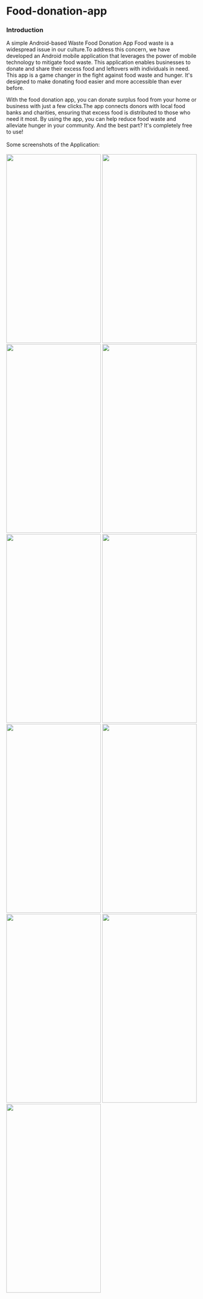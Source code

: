 # Food-donation-app
<h3>Introduction</h3>
A simple Android-based Waste Food Donation App
Food waste is a widespread issue in our culture.To address this concern, we have developed an Android mobile application that leverages the power of mobile technology to mitigate food waste. This application enables businesses to donate and share their excess food and leftovers with individuals in need. This app is a game changer in the fight against food waste and hunger. It's designed to make donating food easier and more accessible than ever before.

With the food donation app, you can donate surplus food from your home or business with just a few clicks.The app connects donors with local food banks and charities, ensuring that excess food is distributed to those who need it most. By using the app, you can help reduce food waste and alleviate hunger in your community. And the best part? It's completely free to use!
<br><br>
Some screenshots of the Application:<br/><br/>
<img src="https://github.com/nirma8197/Food-donation-app/assets/117020253/9dfe2043-8a86-4d2f-9aac-193d4335d0e2" width="250" height="500">
<img src="https://github.com/nirma8197/Food-donation-app/assets/117020253/ae1fc012-fb7e-4352-8909-a34dc23a1a38" width="250" height="500">
<img src="https://github.com/nirma8197/Food-donation-app/assets/117020253/4e88810d-bff8-4f74-8d53-2f7373e21bb6" width="250" height="500">
<img src="https://github.com/nirma8197/Food-donation-app/assets/117020253/b97248e6-a80f-4051-b3a8-0660c5244440" width="250" height="500">
<img src="https://github.com/nirma8197/Food-donation-app/assets/117020253/a35cf300-afd1-41c9-9ddf-9dc41f1e22b7"  width="250" height="500">
<img src="https://github.com/nirma8197/Food-donation-app/assets/117020253/545d957b-d9fa-4798-869f-aaf154006118" width="250" height="500">
<img src="https://github.com/nirma8197/Food-donation-app/assets/117020253/0d49d2e5-f8b5-430d-bb56-ae5a858c1b1e" width="250" height="500">
<img src="https://github.com/nirma8197/Food-donation-app/assets/117020253/dd25b3b3-cde9-4122-8c4f-566c43c5cda9" width="250" height="500">
<img src="https://github.com/nirma8197/Food-donation-app/assets/117020253/cfe70725-9a2d-4859-9cbf-841c64d7e5d4" width="250" height="500">
<img src="https://github.com/nirma8197/Food-donation-app/assets/117020253/6b23d1b8-8c5a-40c6-93fc-fbbaebe438f5" width="250" height="500">
<img src="https://github.com/nirma8197/Food-donation-app/assets/117020253/ee535f36-0af7-4544-9095-b0b56cf98b8b" width="250" height="500">

